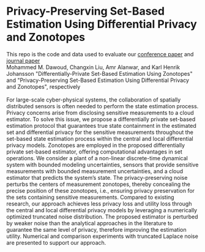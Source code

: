 # Privacy-Preserving Set-Based Estimation Using Differential Privacy and Zonotopes
This repo is the code and data used to evaluate our [conference paper](https://ieeexplore.ieee.org/document/10178269) and [journal paper]() <br />
Mohammed M. Dawoud, Changxin Liu, Amr Alanwar, and Karl Henrik Johansson "Differentially-Private Set-Based Estimation Using Zonotopes" and "Privacy-Preserving Set-Based Estimation Using Differential Privacy and Zonotopes", respectively<br />
<br />
For large-scale cyber-physical systems, the collaboration of spatially distributed sensors is often needed to perform the state estimation process. Privacy concerns arise from disclosing sensitive measurements to a cloud estimator. To solve this issue, we propose a differentially private set-based estimation protocol that guarantees true state containment in the estimated set and differential privacy for the sensitive measurements throughout the set-based state estimation process within the central and local differential privacy models. Zonotopes are employed in the proposed differentially private set-based estimator, offering computational advantages in set operations. We consider a plant of a non-linear discrete-time dynamical system with bounded modeling uncertainties, sensors that provide sensitive measurements with bounded measurement uncertainties, and a cloud estimator that predicts the system’s state. The privacy-preserving noise perturbs the centers of measurement zonotopes, thereby concealing the precise position of these zonotopes, i.e., ensuring privacy preservation for the sets containing sensitive measurements. Compared to existing research, our approach achieves less privacy loss and utility loss through the central and local differential privacy models by leveraging a numerically optimized truncated noise distribution. The proposed estimator is perturbed by weaker noise than the analytical approaches in the literature to guarantee the same level of privacy, therefore improving the estimation utility. Numerical and comparison experiments with truncated Laplace noise are presented to support our approach.<br />


